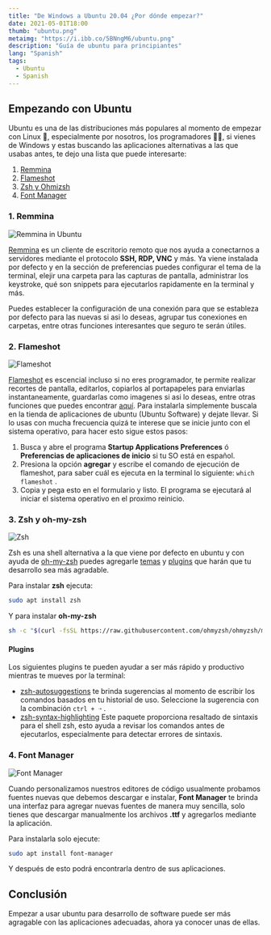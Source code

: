 ```yaml
---
title: "De Windows a Ubuntu 20.04 ¿Por dónde empezar?"
date: 2021-05-01T18:00
thumb: "ubuntu.png"
metaimg: "https://i.ibb.co/5BNngM6/ubuntu.png"
description: "Guía de ubuntu para principiantes"
lang: "Spanish"
tags:
  - Ubuntu
  - Spanish
---
```


## Empezando con Ubuntu

Ubuntu es una de las distribuciones más populares al momento de empezar con Linux 🐧, especialmente por nosotros, los programadores 👨‍💻, si vienes de Windows y estas buscando las aplicaciones alternativas a las que usabas antes, te dejo una lista que puede interesarte:

<!-- ### Lista de aplicaciones -->

1. [Remmina](#remmina)
2. [Flameshot](#flameshot)
3. [Zsh y Ohmizsh](#zsh)
4. [Font Manager](#font-manager)

<a name="remmina"></a>

### 1. Remmina

![Remmina in Ubuntu](/assets/img/_remmina.png "Remmina")

[Remmina](https://remmina.org/) es un cliente de escritorio remoto que nos ayuda a conectarnos a servidores mediante el protocolo **SSH, RDP, VNC** y más. Ya viene instalada por defecto y en la sección de preferencias puedes configurar el tema de la terminal, elejir una carpeta para las capturas de pantalla, administrar los keystroke, qué son snippets para ejecutarlos rapidamente en la terminal y más.

Puedes establecer la configuración de una conexión para que se estableza por defecto para las nuevas si asi lo deseas, agrupar tus conexiones en carpetas, entre otras funciones interesantes que seguro te serán útiles.

<a name="flameshot"></a>

### 2. Flameshot

![Flameshot](https://flameshot.org/media/animatedUsage.gif "Flameshot")

[Flameshot](https://flameshot.org) es escencial incluso si no eres programador, te permite realizar recortes de pantalla, editarlos, copiarlos al portapapeles para enviarlas instantaneamente, guardarlas como imagenes si asi lo deseas, entre otras funciones que puedes encontrar [aquí](https://flameshot.org).
Para instalarla simplemente buscala en la tienda de aplicaciones de ubuntu (Ubuntu Software) y dejate llevar.
Si lo usas con mucha frecuencia quizá te interese que se inicie junto con el sistema operativo, para hacer esto sigue estos pasos:

1. Busca y abre el programa **Startup Applications Preferences** ó **Preferencias de aplicaciones de inicio** si tu SO está en español.
2. Presiona la opción **agregar** y escribe el comando de ejecución de flameshot, para saber cuál es ejecuta en la terminal lo siguiente: `which flameshot` .
3. Copia y pega esto en el formulario y listo. El programa se ejecutará al iniciar el sistema operativo en el proximo reinicio.

<a name="zsh"></a>

### 3. Zsh y oh-my-zsh

![Zsh](/assets/img/_terminal.png "Zsh")

Zsh es una shell alternativa a la que viene por defecto en ubuntu y con ayuda de [oh-my-zsh](https://ohmyz.sh/) puedes agregarle [temas](https://github.com/ohmyzsh/ohmyzsh/wiki/Themes) y [plugins](https://github.com/ohmyzsh/ohmyzsh/wiki/Plugins) que harán que tu desarrollo sea más agradable.

Para instalar **zsh** ejecuta:

```bash
sudo apt install zsh
```

Y para instalar **oh-my-zsh**

```bash
sh -c "$(curl -fsSL https://raw.githubusercontent.com/ohmyzsh/ohmyzsh/master/tools/install.sh)"
```

#### Plugins

Los siguientes plugins te pueden ayudar a ser más rápido y productivo mientras te mueves por la terminal:

- [zsh-autosuggestions](https://github.com/zsh-users/zsh-autosuggestions)
  te brinda sugerencias al momento de escribir los comandos basados en tu historial de uso. Seleccione la sugerencia con la combinación `ctrl + ➝` .
- [zsh-syntax-highlighting](https://github.com/zsh-users/zsh-syntax-highlighting)
  Este paquete proporciona resaltado de sintaxis para el shell zsh, esto ayuda a revisar los comandos antes de ejecutarlos, especialmente para detectar errores de sintaxis.

<a name="font-manager"></a>

### 4. Font Manager

![Font Manager](/assets/img/_font-manager.png "Font Manager")

Cuando personalizamos nuestros editores de código usualmente probamos fuentes nuevas que debemos descargar e instalar, **Font Manager** te brinda una interfaz para agregar nuevas fuentes de manera muy sencilla, solo tienes que descargar manualmente los archivos **.ttf** y agregarlos mediante la aplicación.

Para instalarla solo ejecute:

```bash
sudo apt install font-manager
```

Y después de esto podrá encontrarla dentro de sus aplicaciones.

## Conclusión

Empezar a usar ubuntu para desarrollo de software puede ser más agragable con las aplicaciones adecuadas, ahora ya conocer unas de ellas.
